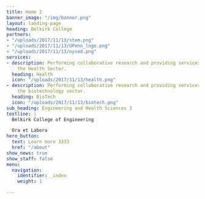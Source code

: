 ```yaml
---
title: Home 2
banner_image: "/img/banner.png"
layout: landing-page
heading: Belkirk College
partners:
- "/uploads/2017/11/13/stem.png"
- "/uploads/2017/11/13/UPenn_logo.png"
- "/uploads/2017/11/13/nysed.png"
services:
- description: Performing collaborative research and providing services to support
    the Health Sector.
  heading: Health
  icon: "/uploads/2017/11/13/health.png"
- description: Performing collaborative research and providing services to support
    the biotechnology sector.
  heading: BioTech
  icon: "/uploads/2017/11/13/biotech.png"
sub_heading: Engineering and Health Sciences 3
textline: |
  Belkirk College of Engineering

  Ora et Labora
hero_button:
  text: Learn more 3333
  href: "/about"
show_news: true
show_staff: false
menu:
  navigation:
    identifier: _index
    weight: 1

---
```


